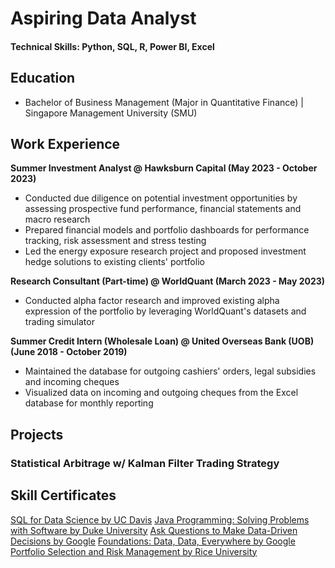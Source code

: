 # Aspiring Data Analyst

#### Technical Skills: Python, SQL, R, Power BI, Excel

## Education
- Bachelor of Business Management (Major in Quantitative Finance) | Singapore Management University (SMU)

## Work Experience
**Summer Investment Analyst @ Hawksburn Capital (May 2023 - October 2023)**
- Conducted due diligence on potential investment opportunities by assessing prospective fund performance, financial statements and macro research
- Prepared financial models and portfolio dashboards for performance tracking, risk assessment and stress testing
- Led the energy exposure research project and proposed investment hedge solutions to existing clients' portfolio

**Research Consultant (Part-time) @ WorldQuant (March 2023 - May 2023)**
- Conducted alpha factor research and improved existing alpha expression of the portfolio by leveraging WorldQuant's datasets and trading simulator

**Summer Credit Intern (Wholesale Loan) @ United Overseas Bank (UOB) (June 2018 - October 2019)**
- Maintained the database for outgoing cashiers' orders, legal subsidies and incoming cheques 
- Visualized data on incoming and outgoing cheques from the Excel database for monthly reporting

## Projects
### Statistical Arbitrage w/ Kalman Filter Trading Strategy 

## Skill Certificates
[SQL for Data Science by UC Davis](https://coursera.org/share/4d6992156eb8cf01070a629f186ad116)
[Java Programming: Solving Problems with Software by Duke University](https://www.coursera.org/account/accomplishments/certificate/3DE9FFDX8UUK)
[Ask Questions to Make Data-Driven Decisions by Google](https://www.coursera.org/account/accomplishments/records/MU9FZFRVUGDB)
[Foundations: Data, Data, Everywhere by Google](https://www.coursera.org/account/accomplishments/records/8PEK2CWEJE4C)
[Portfolio Selection and Risk Management by Rice University](https://www.coursera.org/account/accomplishments/records/F9XSBGAMLUPT)
